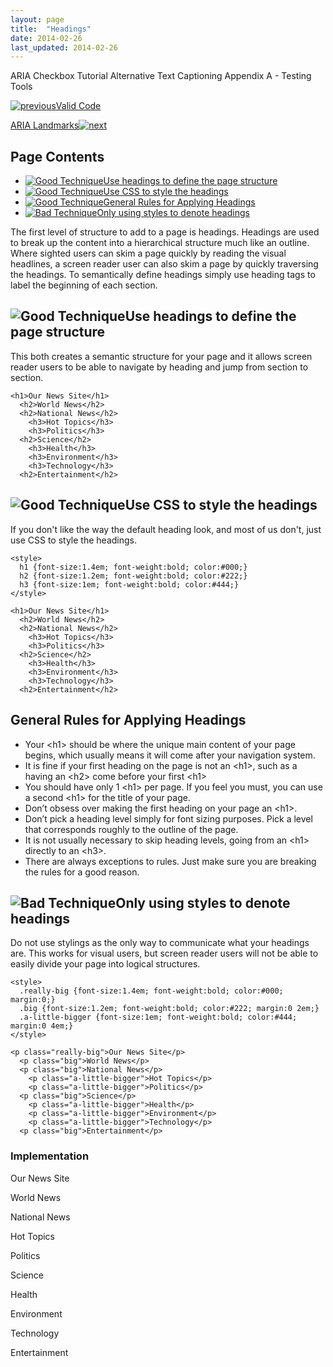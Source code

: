 ```yaml
---
layout: page
title:  "Headings"
date: 2014-02-26
last_updated: 2014-02-26
---
```


ARIA Checkbox Tutorial Alternative Text Captioning Appendix A - Testing Tools

[![previous](images/left-arrow.png)Valid Code](http://accessibility.oit.ncsu.edu/training/accessibility-handbook/valid-code.html)

[ARIA Landmarks![next](images/right-arrow.png)](http://accessibility.oit.ncsu.edu/training/accessibility-handbook/aria-landmarks.html)

Page Contents
-------------

-   [![Good Technique](images/checkmark-small.png "Good Technique")Use headings to define the page structure](#1)
-   [![Good Technique](images/checkmark-small.png "Good Technique")Use CSS to style the headings](#2)
-   [![Good Technique](images/checkmark-small.png "Good Technique")General Rules for Applying Headings](#3)
-   [![Bad Technique](images/x-small.png "Bad Technique")Only using styles to denote headings](#4)

The first level of structure to add to a page is headings. Headings are used to break up the content into a hierarchical structure much like an outline. Where sighted users can skim a page quickly by reading the visual headlines, a screen reader user can also skim a page by quickly traversing the headings. To semantically define headings simply use heading tags to label the beginning of each section.

![Good Technique](images/checkmark-small.png "Good Technique")Use headings to define the page structure
-------------------------------------------------------------------------------------------------------

This both creates a semantic structure for your page and it allows screen reader users to be able to navigate by heading and jump from section to section.

```
<h1>Our News Site</h1>
  <h2>World News</h2>
  <h2>National News</h2>
    <h3>Hot Topics</h3>
    <h3>Politics</h3>
  <h2>Science</h2>
    <h3>Health</h3>
    <h3>Environment</h3>
    <h3>Technology</h3>
  <h2>Entertainment</h2>
```

![Good Technique](images/checkmark-small.png "Good Technique")Use CSS to style the headings
-------------------------------------------------------------------------------------------

If you don't like the way the default heading look, and most of us don't, just use CSS to style the headings.

```
<style>
  h1 {font-size:1.4em; font-weight:bold; color:#000;}
  h2 {font-size:1.2em; font-weight:bold; color:#222;}
  h3 {font-size:1em; font-weight:bold; color:#444;}
</style>

<h1>Our News Site</h1>
  <h2>World News</h2>
  <h2>National News</h2>
    <h3>Hot Topics</h3>
    <h3>Politics</h3>
  <h2>Science</h2>
    <h3>Health</h3>
    <h3>Environment</h3>
    <h3>Technology</h3>
  <h2>Entertainment</h2>
```

General Rules for Applying Headings
-----------------------------------

-   Your \<h1\> should be where the unique main content of your page begins, which usually means it will come after your navigation system.
-   It is fine if your first heading on the page is not an \<h1\>, such as a having an \<h2\> come before your first \<h1\>
-   You should have only 1 \<h1\> per page. If you feel you must, you can use a second \<h1\> for the title of your page.
-   Don’t obsess over making the first heading on your page an \<h1\>.
-   Don’t pick a heading level simply for font sizing purposes. Pick a level that corresponds roughly to the outline of the page.
-   It is not usually necessary to skip heading levels, going from an \<h1\> directly to an \<h3\>.
-   There are always exceptions to rules. Just make sure you are breaking the rules for a good reason.

![Bad Technique](images/x-small.png "Bad Technique")Only using styles to denote headings
----------------------------------------------------------------------------------------

Do not use stylings as the only way to communicate what your headings are. This works for visual users, but screen reader users will not be able to easily divide your page into logical structures.

```
<style>
  .really-big {font-size:1.4em; font-weight:bold; color:#000; margin:0;}
  .big {font-size:1.2em; font-weight:bold; color:#222; margin:0 2em;}
  .a-little-bigger {font-size:1em; font-weight:bold; color:#444; margin:0 4em;}
</style>

<p class="really-big">Our News Site</p>
  <p class="big">World News</p>
  <p class="big">National News</p>
    <p class="a-little-bigger">Hot Topics</p>
    <p class="a-little-bigger">Politics</p>
  <p class="big">Science</p>
    <p class="a-little-bigger">Health</p>
    <p class="a-little-bigger">Environment</p>
    <p class="a-little-bigger">Technology</p>
  <p class="big">Entertainment</p>
```

### Implementation

Our News Site

World News

National News

Hot Topics

Politics

Science

Health

Environment

Technology

Entertainment
